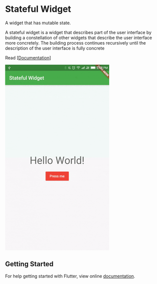 # Stateful Widget

A widget that has mutable state.

A stateful widget is a widget that describes part of the user interface by building a constellation of other widgets that describe the user interface more concretely. The building process continues recursively until the description of the user interface is fully concrete

Read [[Documentation](https://docs.flutter.io/flutter/widgets/StatefulWidget-class.html)]

<img src="demo_img.gif" height="600em" />


## Getting Started

For help getting started with Flutter, view online [documentation](http://flutter.dev/).